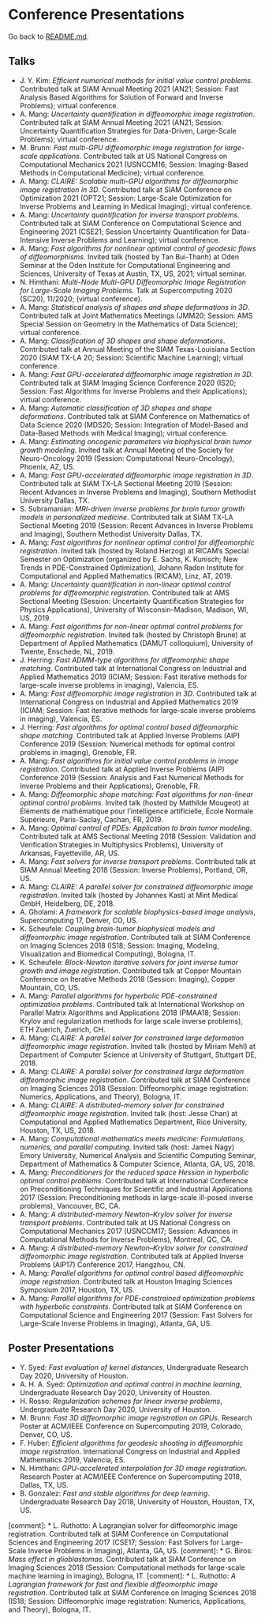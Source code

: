 # Conference Presentations

Go back to [README.md](../README.md).

## Talks
* J. Y. Kim: *Efficient numerical methods for initial value control problems*. Contributed talk at SIAM Annual Meeting 2021 (AN21; Session: Fast Analysis Based Algorithms for Solution of Forward and Inverse Problems); virtual conference.
* A. Mang: *Uncertainty quantification in diffeomorphic image registration*. Contributed talk at SIAM Annual Meeting 2021 (AN21; Session: Uncertainty Quantification Strategies for Data-Driven, Large-Scale Problems); virtual conference.
* M. Brunn: *Fast multi-GPU diffeomorphic image registration for large-scale applications*. Contributed talk at US National Congress on Computational Mechanics 2021 (USNCCM16; Session: Imaging-Based Methods in Computational Medicine); virtual conference.
* A. Mang: *CLAIRE: Scalable multi-GPU algorithms for diffeomorphic image registration in 3D*. Contributed talk at SIAM Conference on Optimization 2021 (OPT21; Session: Large-Scale Optimization for Inverse Problems and Learning in Medical Imaging); virtual conference.
* A. Mang: *Uncertainty quantification for inverse transport problems*. Contributed talk at SIAM Conference on Computational Science and Engineering 2021 (CSE21; Session Uncertainty Quantification for Data-Intensive Inverse Problems and Learning); virtual conference.
* A. Mang: *Fast algorithms for nonlinear optimal control of geodesic flows of diffeomorphisms*. Invited talk (hosted by Tan Bui-Thanh) at Oden Seminar at the Oden Institute for Computational Engineering and Sciences, University of Texas at Austin, TX, US, 2021; virtual seminar.
* N. Himthani: *Multi-Node Multi-GPU Diffeomorphic Image Registration for Large-Scale Imaging Problems*. Talk at Supercomputing 2020 (SC20), 11/2020; (virtual conference).
* A. Mang: *Statistical analysis of shapes and shape deformations in 3D*. Contributed talk at Joint Mathematics Meetings (JMM20; Session: AMS Special Session on Geometry in the Mathematics of Data Science); virtual conference.
* A. Mang: *Classification of 3D shapes and shape deformations*. Contributed talk at Annual Meeting of the SIAM Texas-Louisiana Section 2020 (SIAM TX-LA 20; Session: Scientific Machine Learning); virtual conference.
* A. Mang: *Fast GPU-accelerated diffeomorphic image registration in 3D*. Contributed talk at SIAM Imaging Science Conference 2020 (IS20; Session: Fast Algorithms for Inverse Problems and their Applications); virtual conference.
* A. Mang: *Automatic classification of 3D shapes and shape deformations*. Contributed talk at SIAM Conference on Mathematics of Data Science 2020 (MDS20; Session: Integration of Model-Based and Data-Based Methods with Medical Imaging); virtual conference.
* A. Mang: *Estimating oncogenic parameters via biophysical brain tumor growth modeling*. Invited talk at Annual Meeting of the Society for Neuro-Oncology 2019 (Session: Computational Neuro-Oncology), Phoenix, AZ, US.
* A. Mang: *Fast GPU-accelerated diffeomorphic image registration in 3D*. Contributed talk at SIAM TX-LA Sectional Meeting 2019 (Session: Recent Advances in Inverse Problems and Imaging), Southern Methodist University Dallas, TX.
* S. Subramanian: *MRI-driven inverse problems for brain tumor growth models in personalized medicine*. Contributed talk at SIAM TX-LA Sectional Meeting 2019 (Session: Recent Advances in Inverse Problems and Imaging), Southern Methodist University Dallas, TX.
* A. Mang: *Fast algorithms for nonlinear optimal control for diffeomorphic registration*. Invited talk (hosted by Roland Herzog) at RICAM’s Special Semester on Optimization (organized by E. Sachs, K. Kunisch; New Trends in PDE-Constrained Optimization), Johann Radon Institute for Computational and Applied Mathematics (RICAM), Linz, AT, 2019.
* A. Mang: *Uncertainty quantification in non-linear optimal control problems for diffeomorphic registration*. Contributed talk at AMS Sectional Meeting (Session: Uncertainty Quantification Strategies for Physics Applications), University of Wisconsin-Madison, Madison, WI, US, 2019.
* A. Mang: *Fast algorithms for non-linear optimal control problems for diffeomorphic registration*. Invited talk (hosted by Christoph Brune) at Department of Applied Mathematics (DAMUT colloquium), University of Twente, Enschede, NL, 2019.
* J. Herring: *Fast ADMM-type algorithms for diffeomorphic shape matching*. Contributed talk at International Congress on Industrial and Applied Mathematics 2019 (ICIAM; Session: Fast iterative methods for large-scale inverse problems in imaging), Valencia, ES.
* A. Mang: *Fast diffeomorphic image registration in 3D*. Contributed talk at International Congress on Industrial and Applied Mathematics 2019 (ICIAM; Session: Fast iterative methods for large-scale inverse problems in imaging), Valencia, ES.
* J. Herring: *Fast algorithms for optimal control based diffeomorphic shape matching*. Contributed talk at Applied Inverse Problems (AIP) Conference 2019 (Session: Numerical methods for optimal control problems in imaging), Grenoble, FR.
* A. Mang: *Fast algorithms for initial value control problems in image registration*. Contributed talk at Applied Inverse Problems (AIP) Conference 2019 (Session: Analysis and Fast Numerical Methods for Inverse Problems and their Applications), Grenoble, FR.
* A. Mang: *Diffeomorphic shape matching: Fast algorithms for non-linear optimal control problems*. Invited talk (hosted by Mathilde Mougeot) at Éléments de mathématique pour l’intelligence artificielle, École Normale Supérieure, Paris-Saclay, Cachan, FR, 2019.
* A. Mang: *Optimal control of PDEs: Application to brain tumor modeling*. Contributed talk at AMS Sectional Meeting 2018 (Session: Validation and Verification Strategies in Multiphysics Problems), University of Arkansas, Fayetteville, AR, US.
* A. Mang: *Fast solvers for inverse transport problems*. Contributed talk at SIAM Annual Meeting 2018 (Session: Inverse Problems), Portland, OR, US.
* A. Mang: *CLAIRE: A parallel solver for constrained diffeomorphic image registration*. Invited talk (hosted by Johannes Kast) at Mint Medical GmbH, Heidelberg, DE, 2018.
* A. Gholami: *A framework for scalable biophysics-based image analysis*, Supercomputing 17, Denver, CO, US.
* K. Scheufele: *Coupling brain-tumor biophysical models and diffeomorphic image registration*. Contributed talk at SIAM Conference on Imaging Sciences 2018 (IS18; Session: Imaging, Modeling, Visualization and Biomedical Computing), Bologna, IT.
* K. Scheufele: *Block-Newton iterative solvers for joint inverse tumor growth and image registration*. Contributed talk at Copper Mountain Conference on Iterative Methods 2018 (Session: Imaging), Copper Mountain, CO, US.
* A. Mang: *Parallel algorithms for hyperbolic PDE-constrained optimization problems*. Contributed talk at International Workshop on Parallel Matrix Algorithms and Applications 2018 (PMAA18; Session: Krylov and regularization methods for large scale inverse problems), ETH Zuerich, Zuerich, CH.
* A. Mang: *CLAIRE: A parallel solver for constrained large deformation diffeomorphic image registration*. Invited talk (hosted by Miriam Mehl) at Department of Computer Science at University of Stuttgart, Stuttgart DE, 2018.
* A. Mang: *CLAIRE: A parallel solver for constrained large deformation diffeomorphic image registration*. Contributed talk at SIAM Conference on Imaging Sciences 2018 (Session: Diffeomorphic image registration: Numerics, Applications, and Theory), Bologna, IT.
* A. Mang: *CLAIRE: A distributed-memory solver for constrained diffeomorphic image registration*. Invited talk (host: Jesse Chan) at Computational and Applied Mathematics Department, Rice University, Houston, TX, US, 2018.
* A. Mang: *Computational mathematics meets medicine: Formulations, numerics, and parallel computing*. Invited talk (host: James Nagy) Emory University, Numerical Analysis and Scientific Computing Seminar, Department of Mathematics & Computer Science, Atlanta, GA, US, 2018.
* A. Mang: *Preconditioners for the reduced space Hessian in hyperbolic optimal control problems*. Contributed talk at International Conference on Preconditioning Techniques for Scientific and Industrial Applications 2017 (Session: Preconditioning methods in large-scale ill-posed inverse problems), Vancouver, BC, CA.
* A. Mang: *A distributed-memory Newton–Krylov solver for inverse transport problems*. Contributed talk at US National Congress on Computational Mechanics 2017 (USNCCM17; Session: Advances in Computational Methods for Inverse Problems), Montreal, QC, CA.
* A. Mang: *A distributed-memory Newton–Krylov solver for constrained diffeomorphic image registration*. Contributed talk at Applied Inverse Problems (AIP17) Conference 2017, Hangzhou, CN.
* A. Mang: *Parallel algorithms for optimal control based diffeomorphic image registration*. Contributed talk at Houston Imaging Sciences Symposium 2017, Houston, TX, US.
* A. Mang: *Parallel algorithms for PDE-constrained optimization problems with hyperbolic constraints*. Contributed talk at SIAM Conference on Computational Science and Engineering 2017 (Session: Fast Solvers for Large-Scale Inverse Problems in Imaging), Atlanta, GA, US.



## Poster Presentations
* Y. Syed: *Fast evaluation of kernel distances*, Undergraduate Research Day 2020, University of Houston.
* A. H. A. Syed: *Optimization and optimal control in machine learning*, Undergraduate Research Day 2020, University of Houston.
* H. Rosso: *Regularization schemes for linear inverse problems*, Undergraduate Research Day 2020, University of Houston.
* M. Brunn: *Fast 3D diffeomorphic image registration on GPUs*. Research Poster at ACM/IEEE Conference on Supercomputing 2019, Colorado, Denver, CO, US.
* F. Huber: *Efficient algorithms for geodesic shooting in diffeomorphic image registration*. International Congress on Industrial and Applied Mathematics 2019, Valencia, ES.
* N. Himthani: *GPU-accelerated interpolation for 3D image registration*. Research Poster at ACM/IEEE Conference on Supercomputing 2018, Dallas, TX, US.
* B. Gonzalez: *Fast and stable algorithms for deep learning*. Undergraduate Research Day 2018, University of Houston, Houston, TX, US. 



[comment]: * L. Ruthotto: A Lagrangian solver for diffeomorphic image registration. Contributed talk at SIAM Conference on Computational Sciences and Engineering 2017 (CSE17; Session: Fast Solvers for Large-Scale Inverse Problems in Imaging), Atlanta, GA, US.
[comment]: * G. Biros: *Mass effect in glioblastomas*. Contributed talk at SIAM Conference on Imaging Sciences 2018 (Session: Computational methods for large-scale machine learning in imaging), Bologna, IT. 
[comment]: * L. Ruthotto: *A Lagrangian framework for fast and flexible diffeomorphic image registration*. Contributed talk at SIAM Conference on Imaging Sciences 2018 (IS18; Session: Diffeomorphic image registration: Numerics, Applications, and Theory), Bologna, IT.
